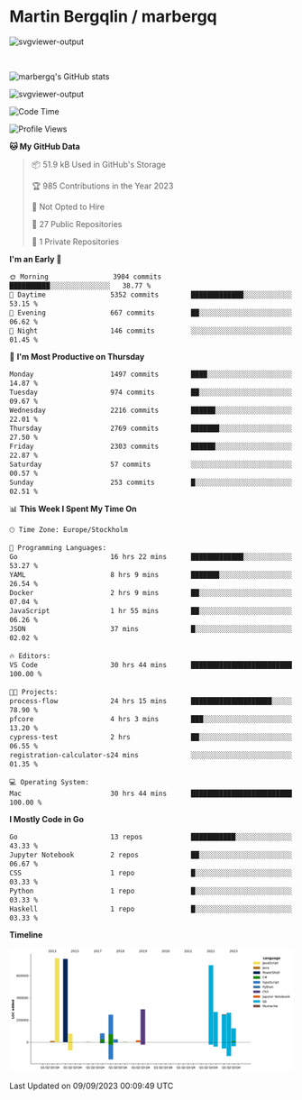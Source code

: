 # Martin Bergqlin / marbergq

![svgviewer-output](https://user-images.githubusercontent.com/2405410/206014777-22d41ecb-c24f-421d-b7d9-bba2cb5bb0de.svg)

<br>

<!--- [![Martin's Week](https://github-readme-stats.vercel.app/api/wakatime?username=marbergq&theme=dark)](https://github.com/anuraghazra/github-readme-stats) -->

![marbergq's GitHub stats](https://github-readme-stats.vercel.app/api?username=marbergq&count_private=true&show_icons=true)

![svgviewer-output](https://wakatime.com/badge/user/3f0a2069-6683-4e19-9a4a-7d21ea815067.svg)

<!--START_SECTION:waka-->
![Code Time](http://img.shields.io/badge/Code%20Time-3%2C302%20hrs%2022%20mins-blue)

![Profile Views](http://img.shields.io/badge/Profile%20Views-38-blue)

**🐱 My GitHub Data** 

> 📦 51.9 kB Used in GitHub's Storage 
 > 
> 🏆 985 Contributions in the Year 2023
 > 
> 🚫 Not Opted to Hire
 > 
> 📜 27 Public Repositories 
 > 
> 🔑 1 Private Repositories 
 > 
**I'm an Early 🐤** 

```text
🌞 Morning                3904 commits        ██████████░░░░░░░░░░░░░░░   38.77 % 
🌆 Daytime                5352 commits        █████████████░░░░░░░░░░░░   53.15 % 
🌃 Evening                667 commits         ██░░░░░░░░░░░░░░░░░░░░░░░   06.62 % 
🌙 Night                  146 commits         ░░░░░░░░░░░░░░░░░░░░░░░░░   01.45 % 
```
📅 **I'm Most Productive on Thursday** 

```text
Monday                   1497 commits        ████░░░░░░░░░░░░░░░░░░░░░   14.87 % 
Tuesday                  974 commits         ██░░░░░░░░░░░░░░░░░░░░░░░   09.67 % 
Wednesday                2216 commits        ██████░░░░░░░░░░░░░░░░░░░   22.01 % 
Thursday                 2769 commits        ███████░░░░░░░░░░░░░░░░░░   27.50 % 
Friday                   2303 commits        ██████░░░░░░░░░░░░░░░░░░░   22.87 % 
Saturday                 57 commits          ░░░░░░░░░░░░░░░░░░░░░░░░░   00.57 % 
Sunday                   253 commits         █░░░░░░░░░░░░░░░░░░░░░░░░   02.51 % 
```


📊 **This Week I Spent My Time On** 

```text
🕑︎ Time Zone: Europe/Stockholm

💬 Programming Languages: 
Go                       16 hrs 22 mins      █████████████░░░░░░░░░░░░   53.27 % 
YAML                     8 hrs 9 mins        ███████░░░░░░░░░░░░░░░░░░   26.54 % 
Docker                   2 hrs 9 mins        ██░░░░░░░░░░░░░░░░░░░░░░░   07.04 % 
JavaScript               1 hr 55 mins        ██░░░░░░░░░░░░░░░░░░░░░░░   06.26 % 
JSON                     37 mins             █░░░░░░░░░░░░░░░░░░░░░░░░   02.02 % 

🔥 Editors: 
VS Code                  30 hrs 44 mins      █████████████████████████   100.00 % 

🐱‍💻 Projects: 
process-flow             24 hrs 15 mins      ████████████████████░░░░░   78.90 % 
pfcore                   4 hrs 3 mins        ███░░░░░░░░░░░░░░░░░░░░░░   13.20 % 
cypress-test             2 hrs               ██░░░░░░░░░░░░░░░░░░░░░░░   06.55 % 
registration-calculator-s24 mins             ░░░░░░░░░░░░░░░░░░░░░░░░░   01.35 % 

💻 Operating System: 
Mac                      30 hrs 44 mins      █████████████████████████   100.00 % 
```

**I Mostly Code in Go** 

```text
Go                       13 repos            ███████████░░░░░░░░░░░░░░   43.33 % 
Jupyter Notebook         2 repos             ██░░░░░░░░░░░░░░░░░░░░░░░   06.67 % 
CSS                      1 repo              █░░░░░░░░░░░░░░░░░░░░░░░░   03.33 % 
Python                   1 repo              █░░░░░░░░░░░░░░░░░░░░░░░░   03.33 % 
Haskell                  1 repo              █░░░░░░░░░░░░░░░░░░░░░░░░   03.33 % 
```



**Timeline**

![Lines of Code chart](https://raw.githubusercontent.com/marbergq/marbergq/main/assets/bar_graph.png)


 Last Updated on 09/09/2023 00:09:49 UTC
<!--END_SECTION:waka-->
